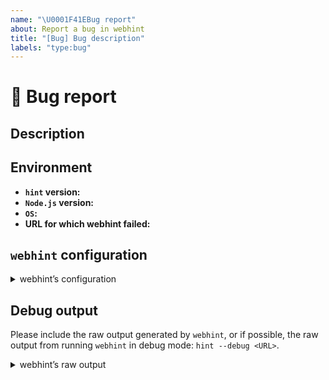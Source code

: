 ```yaml
---
name: "\U0001F41EBug report"
about: Report a bug in webhint
title: "[Bug] Bug description"
labels: "type:bug"
---
```

<!--

Hi there 👋

Thanks for taking the time to make webhint better! Before
opening a new issue please make sure to search in the existing
ones (even closed!) as they might contain information about
workarounds, resolution, or progress updates.

-->

# 🐛 Bug report

## Description

<!-- ✍️ What were you doing? How do we repro your issue? -->

## Environment

* __`hint` version:__ <!-- ✍️ Run `hint -v` -->
* __`Node.js` version:__ <!-- ✍️ Run `node -v` -->
* __`OS`:__ <!-- ✍️ -->
* __URL for which webhint failed:__ <!-- ✍️ -->

## `webhint` configuration

<details>
<summary>webhint’s configuration</summary>

```js
<!-- Paste the content of your `.hintrc` here -->

```

</details>

## Debug output

Please include the raw output generated by `webhint`, or if possible,
the raw output from running `webhint` in debug mode: `hint --debug <URL>`.

<details>
<summary>webhint’s raw output</summary>

```text
<!-- ✍️ Paste the raw output here -->


```

</details>
